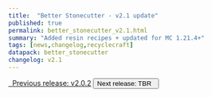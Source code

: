 ```yaml
---
title:  "Better Stonecutter - v2.1 update"
published: true
permalink: better_stonecutter_v2.1.html
summary: "Added resin recipes + updated for MC 1.21.4+"
tags: [news,changelog,recyclecraft]
datapack: better_stonecutter
changelog: v2.1
---
```


<div class="btn-group">
    <a href="better_stonecutter_v2.0.2.html" role="button" class="btn btn-primary"><i class="fa fa-caret-left"></i>&nbsp; Previous release: v2.0.2</a>
    <button role="button" class="btn btn-default disabled">Next release: TBR &nbsp;<i class="fa fa-caret-right"></i> </button>
</div>